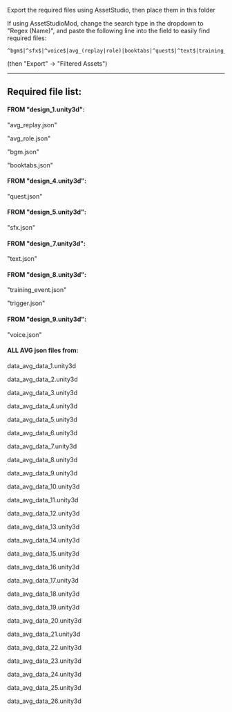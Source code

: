 Export the required files using AssetStudio, then place them in this folder

If using AssetStudioMod, change the search type in the dropdown to "Regex (Name)", and paste the following line into the field to easily find required files:

	^bgm$|^sfx$|^voice$|avg_(replay|role)|booktabs|^quest$|^text$|training_event|^trigger$|^\d+$
(then "Export" -> "Filtered Assets")


-------------------------------
Required file list:
-------------------------------
#### FROM "design_1.unity3d":

"avg_replay.json"

"avg_role.json"

"bgm.json"

"booktabs.json"

#### FROM "design_4.unity3d":	

 "quest.json"

#### FROM "design_5.unity3d":

 "sfx.json"

#### FROM "design_7.unity3d":

 "text.json"

#### FROM "design_8.unity3d":

 "training_event.json"

 "trigger.json"

#### FROM "design_9.unity3d":

 "voice.json"
	
#### ALL AVG json files from:

 data_avg_data_1.unity3d

 data_avg_data_2.unity3d

 data_avg_data_3.unity3d

 data_avg_data_4.unity3d

 data_avg_data_5.unity3d

 data_avg_data_6.unity3d

 data_avg_data_7.unity3d

 data_avg_data_8.unity3d

 data_avg_data_9.unity3d

 data_avg_data_10.unity3d

 data_avg_data_11.unity3d

 data_avg_data_12.unity3d

 data_avg_data_13.unity3d

 data_avg_data_14.unity3d

 data_avg_data_15.unity3d

 data_avg_data_16.unity3d

 data_avg_data_17.unity3d

 data_avg_data_18.unity3d

 data_avg_data_19.unity3d

 data_avg_data_20.unity3d

 data_avg_data_21.unity3d

 data_avg_data_22.unity3d

 data_avg_data_23.unity3d

 data_avg_data_24.unity3d

 data_avg_data_25.unity3d

 data_avg_data_26.unity3d
